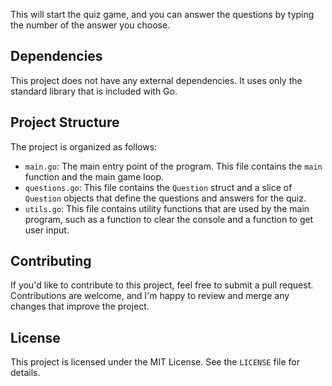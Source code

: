 
This will start the quiz game, and you can answer the questions by typing the number of the answer you choose.

## Dependencies

This project does not have any external dependencies. It uses only the standard library that is included with Go.

## Project Structure

The project is organized as follows:

* `main.go`: The main entry point of the program. This file contains the `main` function and the main game loop.
* `questions.go`: This file contains the `Question` struct and a slice of `Question` objects that define the questions and answers for the quiz.
* `utils.go`: This file contains utility functions that are used by the main program, such as a function to clear the console and a function to get user input.

## Contributing

If you'd like to contribute to this project, feel free to submit a pull request. Contributions are welcome, and I'm happy to review and merge any changes that improve the project.

## License

This project is licensed under the MIT License. See the `LICENSE` file for details.
